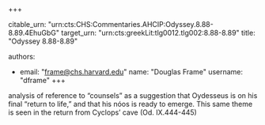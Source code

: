 +++


citable_urn: "urn:cts:CHS:Commentaries.AHCIP:Odyssey.8.88-8.89.4EhuGbG"
target_urn: "urn:cts:greekLit:tlg0012.tlg002:8.88-8.89"
title: "Odyssey 8.88-8.89"

authors:
- email: "frame@chs.harvard.edu"
  name: "Douglas Frame"
  username: "dframe"
+++

<p>analysis of reference to “counsels” as a suggestion that Oydesseus is on his final “return to life,” and that his nóos is ready to emerge. This same theme is seen in the return from Cyclops’ cave (Od. IX.444-445)</p>